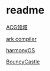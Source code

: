 # readme

[ACG领域](http://www.uzxun-acg.live/forum.php?mod=forumdisplay&fid=59)

[ark compiler](https://www.openarkcompiler.cn/document/codeDownload)

[harmonyOS](https://code.opensource.huaweicloud.com/HarmonyOS/OpenArkCompiler/files?ref=master&tab=content)

[BouncyCastle](https://github.com/lenkasetGitHub/ICH.BouncyCastle)
